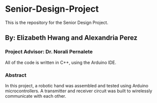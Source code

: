 # Senior-Design-Project
This is the repository for the Senior Design Project.

## By: Elizabeth Hwang and Alexandria Perez

### Project Advisor: Dr. Norali Pernalete
All of the code is written in C++, using the Arduino IDE.

### Abstract
In this project, a robotic hand was assembled and tested using Arduino microcontrollers. A transmitter and receiver circuit was built to wirelessly communicate with each other.

